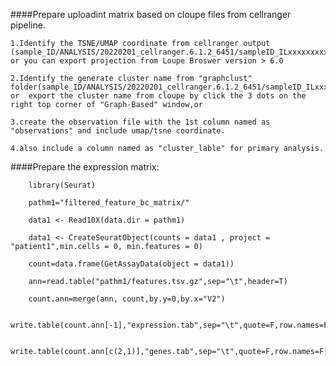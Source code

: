 ####Prepare uploadint matrix based on cloupe files from cellranger pipeline.




	1.Identify the TSNE/UMAP coordinate from cellranger output (sample_ID/ANALYSIS/20220201_cellranger.6.1.2_6451/sampleID_ILxxxxxxxxx/outs/analysis/umap/), or you can export projection from Loupe Broswer version > 6.0

	2.Identify the generate cluster name from "graphclust" folder(sample_ID/ANALYSIS/20220201_cellranger.6.1.2_6451/sampleID_ILxxxxxxxxx/outs/analysis/graphclust) or  export the cluster name from cloupe by click the 3 dots on the right top corner of "Graph-Based" window,or 

	3.create the observation file with the 1st column named as "observations" and include umap/tsne coordinate. 

	4.also include a column named as "cluster_lable" for primary analysis.

	

####Prepare the expression matrix:




```{r}
	library(Seurat)
	
	pathm1="filtered_feature_bc_matrix/"

	data1 <- Read10X(data.dir = pathm1)

	data1 <- CreateSeuratObject(counts = data1 , project = "patient1",min.cells = 0, min.features = 0)

	count=data.frame(GetAssayData(object = data1))

	ann=read.table("pathm1/features.tsv.gz",sep="\t",header=T)

	count.ann=merge(ann, count,by.y=0,by.x="V2")

	write.table(count.ann[-1],"expression.tab",sep="\t",quote=F,row.names=F)

	write.table(count.ann[c(2,1)],"genes.tab",sep="\t",quote=F,row.names=F)

```

